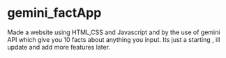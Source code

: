 # gemini_factApp
Made a website using HTML,CSS and Javascript and by the use of gemini API which give you 10 facts about anything you input. Its just a starting , ill update and add more features later.
